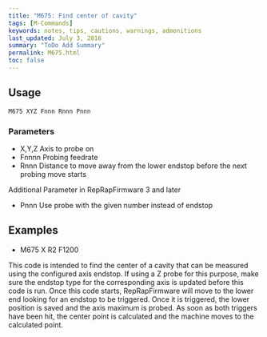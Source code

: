 ```yaml
---
title: "M675: Find center of cavity" 
tags: [M-Commands]
keywords: notes, tips, cautions, warnings, admonitions
last_updated: July 3, 2016
summary: "ToDo Add Summary"
permalink: M675.html
toc: false
---
```



## Usage ##
```
M675 XYZ Fnnn Rnnn Pnnn
```

### Parameters ###

+ X,Y,Z Axis to probe on
+ Fnnnn Probing feedrate
+ Rnnn Distance to move away from the lower endstop before the next probing move starts

Additional Parameter in RepRapFirmware 3 and later

+ Pnnn Use probe with the given number instead of endstop

## Examples ##

+ M675 X R2 F1200

This code is intended to find the center of a cavity that can be measured using the configured axis endstop. If using a Z probe for this purpose, make sure the endstop type for the corresponding axis is updated before this code is run. Once this code starts, RepRapFirmware will move to the lower end looking for an endstop to be triggered. Once it is triggered, the lower position is saved and the axis maximum is probed. As soon as both triggers have been hit, the center point is calculated and the machine moves to the calculated point.

